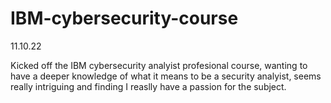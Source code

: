 # IBM-cybersecurity-course


11.10.22

Kicked off the IBM cybersecurity analyist profesional course, wanting to have a deeper knowledge of what it means to be a security analyist, seems really intriguing and finding I reaslly have a passion for the subject. 
